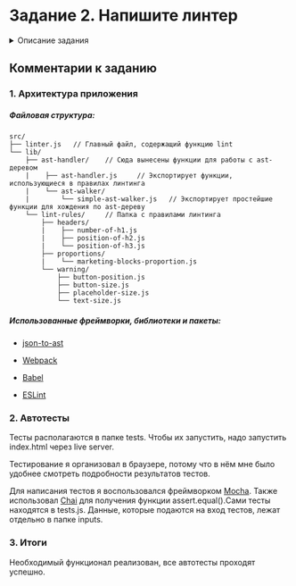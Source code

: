 # Задание 2. Напишите линтер

<details>
<summary>Описание задания</summary>
    
Вам нужно написать линтер, проверяющий, что структура блоков интерфейса соответствует правилам. В качестве решения приложите исходный код и запускаемый файл линтера.

Запускаемый файл должен называться linter.js и находиться в репозитории в папке build. Размер файла — не более 1 МБ. Код файла должен создавать в глобальной области видимости функцию lint. Эта функция должна одинаково работать в браузере и Node.JS. Для работы линтера не должны требоваться внешние зависимости, находящиеся вне файла linter.js.

Мы не ограничиваем вас в выборе технологий, фреймворков и библиотек. Пожалуйста, для каждого выбранного инструмента напишите краткое обоснование: зачем он нужен в вашем проекте, и почему именно он.

[Подробности](TASK_DESCRIPTION.md)
</details>

## Комментарии к заданию

### 1. Архитектура приложения

##### Файловая структура:

    src/
    ├── linter.js   // Главный файл, содержащий функцию lint
    └── lib/
        ├── ast-handler/    // Сюда вынесены функции для работы с ast-деревом
        |    ├── ast-handler.js     // Экспортирует функции, использующиеся в правилах линтинга
        |    └── ast-walker/
        |        └── simple-ast-walker.js   // Экспортирует простейшие функции для хождения по ast-дереву
        └── lint-rules/     // Папка с правилами линтинга
            ├── headers/
            |    ├── number-of-h1.js
            |    ├── position-of-h2.js
            |    └── position-of-h3.js
            ├── proportions/
            |    └── marketing-blocks-proportion.js
            └── warning/
                ├── button-position.js
                ├── button-size.js
                ├── placeholder-size.js
                └── text-size.js


##### Использованные фреймворки, библиотеки и пакеты:

* [json-to-ast](https://github.com/vtrushin/json-to-ast)

* [Webpack](https://webpack.js.org/)

* [Babel](https://babeljs.io/)

* [ESLint](https://eslint.org/)

### 2. Автотесты

Тесты располагаются в папке tests. Чтобы их запустить, надо запустить index.html через live server.

Тестирование я организовал в браузере, потому что в нём мне было удобнее смотреть подробности результатов тестов.

Для написания тестов я воспользовался фреймворком [Mocha](https://mochajs.org/). Также использовал [Chai](https://www.chaijs.com/) для получения функции assert.equal().Сами тесты находятся в tests.js. Данные, которые подаются на вход тестов, лежат отдельно в папке inputs.

### 3. Итоги

Необходимый функционал реализован, все автотесты проходят успешно.
